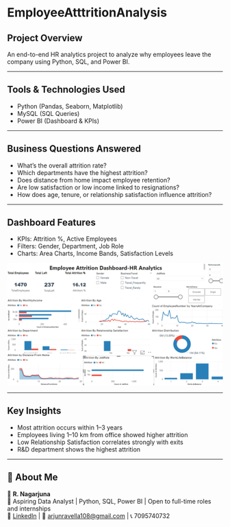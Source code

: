 # EmployeeAtttritionAnalysis

## Project Overview
An end-to-end HR analytics project to analyze why employees leave the company using Python, SQL, and Power BI.

---

## Tools & Technologies Used
- Python (Pandas, Seaborn, Matplotlib)
- MySQL (SQL Queries)
- Power BI (Dashboard & KPIs)

---

## Business Questions Answered
- What’s the overall attrition rate?
- Which departments have the highest attrition?
- Does distance from home impact employee retention?
- Are low satisfaction or low income linked to resignations?
- How does age, tenure, or relationship satisfaction influence attrition?

---

## Dashboard Features
- KPIs: Attrition %, Active Employees
- Filters: Gender, Department, Job Role
- Charts: Area Charts, Income Bands, Satisfaction Levels

![Dashboard Screenshot](Employee_Attrition_Dashboard.png)

---


## Key Insights
- Most attrition occurs within 1–3 years
- Employees living 1–10 km from office showed higher attrition
- Low Relationship Satisfaction correlates strongly with exits
- R&D department shows the highest attrition

---

## 🙋 About Me
👤 **R. Nagarjuna**  
💼 Aspiring Data Analyst | Python, SQL, Power BI | Open to full-time roles and internships  
🔗 [LinkedIn](https://www.linkedin.com/in/R-Nagarjuna) | 📧 arjunravella108@gmail.com | 📞 7095740732
